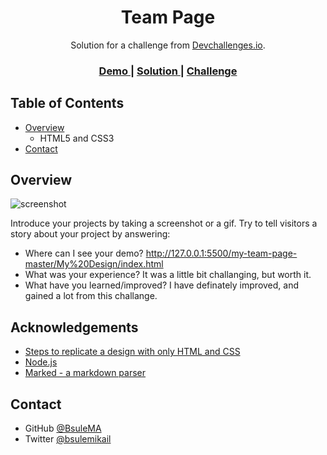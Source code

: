 <!-- Please update value in the {}  -->

<h1 align="center">Team Page</h1>

<div align="center">
   Solution for a challenge from  <a href="http://devchallenges.io" target="_blank">Devchallenges.io</a>.
</div>

<div align="center">
  <h3>
    <a href="http://127.0.0.1:5500/my-team-page-master/My%20Design/index.html">
      Demo
    </a>
    <span> | </span>
    <a href="http://127.0.0.1:5500/my-team-page-master/My%20Design/index.html">
      Solution
    </a>
    <span> | </span>
    <a href="https://devchallenges.io/challenges/hhmesazsqgKXrTkYkt0U">
      Challenge
    </a>
  </h3>
</div>

<!-- TABLE OF CONTENTS -->

## Table of Contents

- [Overview](#overview)
  - HTML5 and CSS3
- [Contact](#contact)


<!-- OVERVIEW -->

## Overview

![screenshot](https://user-images.githubusercontent.com/16707738/92399059-5716eb00-f132-11ea-8b14-bcacdc8ec97b.png)

Introduce your projects by taking a screenshot or a gif. Try to tell visitors a story about your project by answering:

- Where can I see your demo?
   http://127.0.0.1:5500/my-team-page-master/My%20Design/index.html
- What was your experience?
   It was a little bit challanging, but worth it.
- What have you learned/improved?
   I have definately improved, and gained a lot from this challange.



## Acknowledgements

<!-- This section should list any articles or add-ons/plugins that helps you to complete the project. This is optional but it will help you in the future. For exmpale -->

- [Steps to replicate a design with only HTML and CSS](https://devchallenges-blogs.web.app/how-to-replicate-design/)
- [Node.js](https://nodejs.org/)
- [Marked - a markdown parser](https://github.com/chjj/marked)

## Contact

- GitHub [@BsuleMA](https://github.com/BsuleMA)
- Twitter [@bsulemikail](https://twitter.com/bsulemikail)
